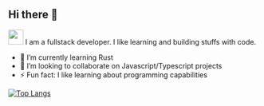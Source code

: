 ## Hi there 👋

<img src="https://emojis.slackmojis.com/emojis/images/1531849430/4246/blob-sunglasses.gif?1531849430" width="30"/> I am a fullstack developer. I like learning and building stuffs with code.

- 🌱 I’m currently learning Rust
- 👯 I’m looking to collaborate on Javascript/Typescript projects
- ⚡ Fun fact: I like learning about programming capabilities

[![Top Langs](https://github-readme-stats.vercel.app/api/top-langs/?username=irabeny89&langs_count=15&layout=compact)](https://github.com/anuraghazra/github-readme-stats)
